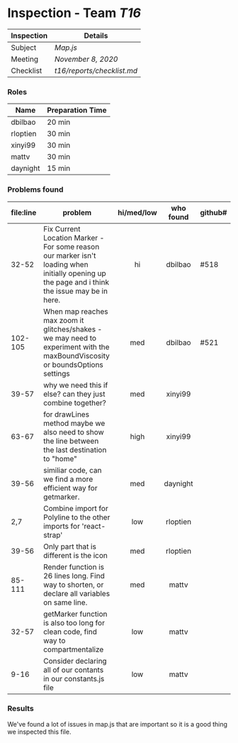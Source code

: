 # Inspection - Team *T16* 
 
| Inspection | Details |
| ----- | ----- |
| Subject | *Map.js*|
| Meeting | *November 8, 2020* |
| Checklist | *t16/reports/checklist.md* |

### Roles

| Name | Preparation Time |
| ---- | ---- |
| dbilbao | 20 min |
| rloptien | 30 min |
| xinyi99 | 30 min|
| mattv | 30 min |
| daynight| 15 min |

### Problems found

| file:line | problem | hi/med/low | who found | github#  |
| --- | --- | :---: | :---: | --- |
| 32-52 | Fix Current Location Marker - For some reason our marker isn't loading when initially opening up the page and i think the issue may be in here. | hi | dbilbao | #518 |
| 102-105 | When map reaches max zoom it glitches/shakes - we may need to experiment with the maxBoundViscosity or boundsOptions settings | med | dbilbao | #521 |
| 39-57 |  why we need this if else? can they just combine together? | med | xinyi99 | |
| 63-67 |  for drawLines method maybe we also need to show the line between the last destination to "home"  | high | xinyi99 | |
| 39-56 | similiar code, can we find a more efficient way for getmarker. | med | daynight | |
| 2,7 | Combine import for Polyline to the other imports for 'react-strap' | low | rloptien | |
| 39-56 | Only part that is different is the icon | med | rloptien | |
| 85-111 | Render function is 26 lines long. Find way to shorten, or declare all variables on same line. | med | mattv | |
| 32-57 | getMarker function is also too long for clean code, find way to compartmentalize | low | mattv | |
| 9-16 | Consider declaring all of our contants in our constants.js file | low | mattv | |


### Results
We've found a lot of issues in map.js that are important so it is a good thing we inspected this file. 
